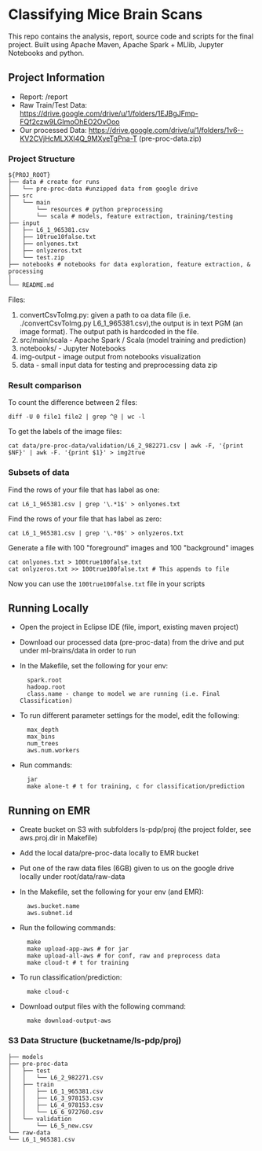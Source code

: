 # Classifying Mice Brain Scans
This repo contains the analysis, report, source code and scripts for the final project. Built using Apache Maven, Apache Spark + MLlib, Jupyter Notebooks and python.

## Project Information
* Report: /report
* Raw Train/Test Data: https://drive.google.com/drive/u/1/folders/1EJBgJFmp-FQf2czw9LGImoOhEO2OvOoo
* Our processed Data: https://drive.google.com/drive/u/1/folders/1v6--KV2CVjHcMLXXl4Q_9MXyeTgPna-T (pre-proc-data.zip)

### Project Structure

    ${PROJ_ROOT}
    ├── data # create for runs
    │   └── pre-proc-data #unzipped data from google drive
    ├── src
    │   └── main
    │       └── resources # python preprocessing
    │       └── scala # models, feature extraction, training/testing
    ├── input
    │   ├── L6_1_965381.csv
    │   ├── 10true10false.txt
    │   ├── onlyones.txt
    │   ├── onlyzeros.txt
    │   └── test.zip
    ├── notebooks # notebooks for data exploration, feature extraction, & processing
    │
    └── README.md

Files:
1. convertCsvToImg.py: given a path to oa data file (i.e. ./convertCsvToImg.py L6_1_965381.csv),the output is in text PGM (an image format). The output path is hardcoded in the file.
2. src/main/scala - Apache Spark / Scala (model training and prediction)
3. notebooks/ - Jupyter Notebooks
4. img-output - image output from notebooks visualization
5. data - small input data for testing and preprocessing data zip

### Result comparison
To count the difference between 2 files:

    diff -U 0 file1 file2 | grep ^@ | wc -l

To get the labels of the image files:

    cat data/pre-proc-data/validation/L6_2_982271.csv | awk -F, '{print $NF}' | awk -F. '{print $1}' > img2true

### Subsets of data

Find the rows of your file that has label as one:

    cat L6_1_965381.csv | grep '\.*1$' > onlyones.txt


Find the rows of your file that has label as zero:

    cat L6_1_965381.csv | grep '\.*0$' > onlyzeros.txt
    
Generate a file with 100 "foreground" images and 100 "background" images
    
    cat onlyones.txt > 100true100false.txt
    cat onlyzeros.txt >> 100true100false.txt # This appends to file
    
Now you can use the `100true100false.txt` file in your scripts


## Running Locally
* Open the project in Eclipse IDE (file, import, existing maven project)
* Download our processed data (pre-proc-data) from the drive and put under ml-brains/data in order to run
* In the Makefile, set the following for your env:

        spark.root
        hadoop.root
        class.name - change to model we are running (i.e. Final Classification)

* To run different parameter settings for the model, edit the following:

        max_depth
        max_bins
        num_trees
        aws.num.workers

* Run commands:

        jar
        make alone-t # t for training, c for classification/prediction
        
## Running on EMR
* Create bucket on S3 with subfolders ls-pdp/proj (the project folder, see aws.proj.dir in Makefile)
* Add the local data/pre-proc-data locally to EMR bucket
* Put one of the raw data files (6GB) given to us on the google drive locally under root/data/raw-data
* In the Makefile, set the following for your env (and EMR):

        aws.bucket.name
        aws.subnet.id

* Run the following commands:

        make
        make upload-app-aws # for jar
        make upload-all-aws # for conf, raw and preprocess data
        make cloud-t # t for training

* To run classification/prediction:

        make cloud-c

* Download output files with the following command:

        make download-output-aws


### S3 Data Structure (bucketname/ls-pdp/proj)

    ├── models
    ├── pre-proc-data
    │   ├── test
    │   │   └── L6_2_982271.csv
    │   ├── train
    │   │   ├── L6_1_965381.csv
    │   │   ├── L6_3_978153.csv
    │   │   ├── L6_4_978153.csv
    │   │   └── L6_6_972760.csv
    │   └── validation
    │       └── L6_5_new.csv
    └── raw-data
    └── L6_1_965381.csv


